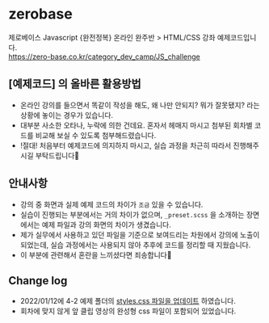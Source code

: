 # zerobase

제로베이스 Javascript {완전정복} 온라인 완주반 > HTML/CSS 강좌 예제코드입니다.<br>
https://zero-base.co.kr/category_dev_camp/JS_challenge


## [예제코드] 의 올바른 활용방법 
- 온라인 강의를 들으면서 똑같이 작성을 해도, 왜 나만 안되지? 뭐가 잘못됐지? 라는 상황에 놓이는 경우가 있습니다.
- 대부분 사소한 오타나, 누락에 의한 건데요. 혼자서 헤매지 마시고 첨부된 회차별 코드를 비교해 보실 수 있도록 첨부해드렸습니다.
- !절대! 처음부터 예제코드에 의지하지 마시고, 실습 과정을 차근히 따라서 진행해주시길 부탁드립니다🙏


## 안내사항
- 강의 중 화면과 실제 예제 코드의 차이가 `조금` 있을 수 있습니다. 
- 실습이 진행되는 부분에서는 거의 차이가 없으며, `_preset.scss` 을 소개하는 장면에서는 예제 파일과 강의 화면의 차이가 생겼습니다.
- 제가 실무에서 사용하고 있던 파일을 기준으로 보여드리는 차원에서 강의에 노출이 되었는데, 실습 과정에서는 사용되지 않아 추후에 코드를 정리할 때 지웠습니다.
- 이 부분에 관련해서 혼란을 느끼셨다면 죄송합니다🙏


## Change log
- 2022/01/12에 4-2 예제 폴더의 [styles.css 파일을 업데이트](https://github.com/zineeworld/zerobase/commit/7baff40545a378ebec097e312dfa1a2cc9ca9b96) 하였습니다. 
- 회차에 맞지 않게 앞 클립 영상의 완성형 css 파일이 포함되어 있었습니다.

